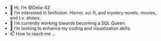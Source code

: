 - 👋 Hi, I’m @Delia-42
- 👀 I’m interested in fanfiction. Horror, sci-fi, and mystery novels, movies, and t.v. shows. 
- 🌱 I’m currently working towards becoming a SQL Queen.
- 💞️ I’m looking to enhance my coding and visualization skills.
- 📫 How to reach me ...

<!---
Delia-42/Delia-42 is a ✨ special ✨ repository because its `README.md` (this file) appears on your GitHub profile.
You can click the Preview link to take a look at your changes.
--->
